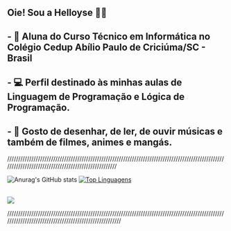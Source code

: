 ## Oie! Sou a Helloyse 👋💗

## - 🎀 Aluna do Curso Técnico em Informática no Colégio Cedup Abílio Paulo de Criciúma/SC - Brasil
## - 💻 Perfil destinado às minhas aulas de Linguagem de Programação e Lógica de Programação.
## - 💌 Gosto de desenhar, de ler, de ouvir músicas e também de filmes, animes e mangás.

/////////////////////////////////////////////////////////////////////////////////////////////////////////////////////////////////////////////////////
  
![Anurag's GitHub stats](https://github-readme-stats.vercel.app/api?username=helolooo&theme=radical&show_icons=true)
[![Top Linguagens](https://github-readme-stats.vercel.app/api/top-langs/?username=helolooo&layout=compact)](https://github.com/anuraghazra/github-readme-stats)
 <br><br>

<div> 

  <a href = "mailto:helloyselimaoliveira@gmail.com"><img src="https://img.shields.io/badge/-Gmail-%23333?style=for-the-badge&logo=gmail&logoColor=white" target="_blank"></a>
  
  
</div>

///////////////////////////////////////////////////////////////////////////////////////////////////////////////////////////////////////////////////////

